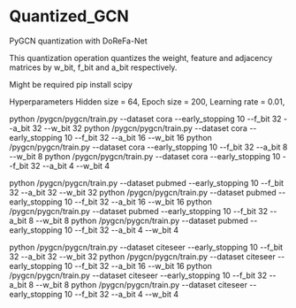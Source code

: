 # Quantized_GCN
PyGCN quantization with DoReFa-Net 

This quantization operation quantizes the weight, feature and adjacency matrices by w_bit, f_bit and a_bit respectively.

Might be required
pip install scipy

Hyperparameters
Hidden size = 64, Epoch size = 200, Learning rate = 0.01, 

python /pygcn/pygcn/train.py --dataset cora --early_stopping 10 --f_bit 32 --a_bit 32 --w_bit 32
python /pygcn/pygcn/train.py --dataset cora --early_stopping 10 --f_bit 32 --a_bit 16 --w_bit 16
python /pygcn/pygcn/train.py --dataset cora --early_stopping 10 --f_bit 32 --a_bit 8 --w_bit 8
python /pygcn/pygcn/train.py --dataset cora --early_stopping 10 --f_bit 32 --a_bit 4 --w_bit 4

python /pygcn/pygcn/train.py --dataset pubmed --early_stopping 10 --f_bit 32 --a_bit 32 --w_bit 32
python /pygcn/pygcn/train.py --dataset pubmed --early_stopping 10 --f_bit 32 --a_bit 16 --w_bit 16
python /pygcn/pygcn/train.py --dataset pubmed --early_stopping 10 --f_bit 32 --a_bit 8 --w_bit 8
python /pygcn/pygcn/train.py --dataset pubmed --early_stopping 10 --f_bit 32 --a_bit 4 --w_bit 4

python /pygcn/pygcn/train.py --dataset citeseer --early_stopping 10 --f_bit 32 --a_bit 32 --w_bit 32
python /pygcn/pygcn/train.py --dataset citeseer --early_stopping 10 --f_bit 32 --a_bit 16 --w_bit 16
python /pygcn/pygcn/train.py --dataset citeseer --early_stopping 10 --f_bit 32 --a_bit 8 --w_bit 8
python /pygcn/pygcn/train.py --dataset citeseer --early_stopping 10 --f_bit 32 --a_bit 4 --w_bit 4
